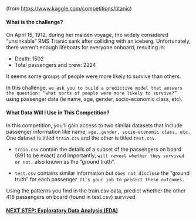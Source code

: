 (from https://www.kaggle.com/competitions/titanic)

#### What is the challenge?

On April 15, 1912, during her maiden voyage, the widely considered “unsinkable” RMS Titanic sank after colliding with an iceberg. Unfortunately, there weren’t enough lifeboats for everyone onboard, resulting in:
- Death: 1502
- Total passengers and crew: 2224

It seems some groups of people were more likely to survive than others.

In this challenge, `we ask you to build a predictive model that answers the question: “what sorts of people were more likely to survive?”` using passenger data (ie name, age, gender, socio-economic class, etc). 

#### What Data Will I Use in This Competition?

In this competition, you’ll gain access to two similar datasets that include passenger information like name, `age, gender, socio-economic class, etc.` One dataset is titled `train.csv` and the other is titled `test.csv`.

- `train.csv` contain the details of a subset of the passengers on board (891 to be exact) and importantly, `will reveal whether they survived or not,` also known as the “ground truth”.

- `test.csv` contains similar information but `does not disclose` the “ground truth” for each passenger. `It’s your job to predict these outcomes.`

Using the patterns you find in the train.csv data, predict whether the other 418 passengers on board (found in test.csv) survived. 


#### [NEXT STEP: Exploratory Data Analysis (EDA)](https://github.com/akimwong/1_OnPremise/Journey/002)



